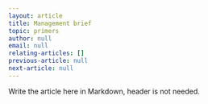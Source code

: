 ```yaml
---
layout: article
title: Management brief
topic: primers
author: null
email: null
relating-articles: []
previous-article: null
next-article: null
---
```


Write the article here in Markdown, header is not needed.